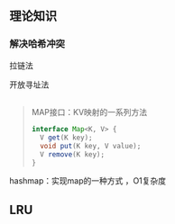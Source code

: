 

## 理论知识

### 解决哈希冲突

拉链法

开放寻址法

## 

> MAP接口：KV映射的一系列方法
>
> ```java
> interface Map<K, V> {
>   V get(K key);
>   void put(K key, V value);
>   V remove(K key);
> }
> ```

hashmap：实现map的一种方式 ，O1复杂度



## LRU

